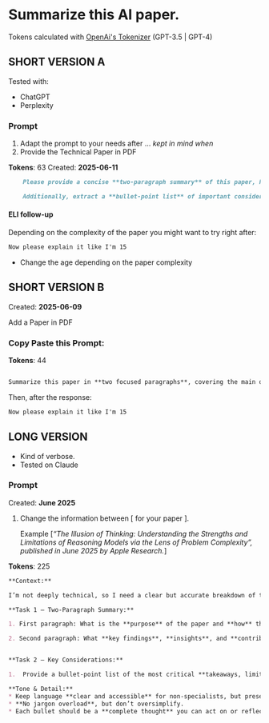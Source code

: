 # Summarize this AI paper.

Tokens calculated with [OpenAi's Tokenizer](https://platform.openai.com/tokenizer) (GPT-3.5 | GPT-4)


## SHORT VERSION A

Tested with: 

- ChatGPT
- Perplexity

### Prompt

1. Adapt the prompt to your needs after ... _kept in mind when_
2. Provide the Technical Paper in PDF

**Tokens**: 63    Created: **2025-06-11**

```md 
    Please provide a concise **two-paragraph summary** of this paper, highlighting its _key arguments_ and _findings_.

    Additionally, extract a **bullet-point list** of important considerations, risks, or best practices mentioned in the paper that should be kept in mind when working with or developing artificial intelligence systems.
```
#### ELI follow-up

Depending on the complexity of the paper you might want to try right after: 

```md
Now please explain it like I'm 15
```
- Change the age depending on the paper complexity


## SHORT VERSION B

Created: **2025-06-09** 

Add a Paper in PDF

### Copy Paste this Prompt:
    
 **Tokens**: 44

```md

Summarize this paper in **two focused paragraphs**, covering the main objectives, methods, and conclusions. Then, list the **key takeaways, recommendations, or critical concerns** that practitioners or researchers should consider when working with AI.

```

Then, after the response:

```md
Now please explain it like I'm 15
```


## LONG VERSION

- Kind of verbose. 
- Tested on Claude

### Prompt
Created: **June 2025**

1. Change the information between [ for your paper ]. 

    Example [_“The Illusion of Thinking: Understanding the Strengths and Limitations of Reasoning Models via the Lens of Problem Complexity”, published in June 2025 by Apple Research._]


         

**Tokens**: 225

```md
**Context:**

I’m not deeply technical, so I need a clear but accurate breakdown of this paper: [“The Illusion of Thinking: Understanding the Strengths and Limitations of Reasoning Models via the Lens of Problem Complexity”, published in June 2025 by Apple Research.]

**Task 1 – Two‑Paragraph Summary:**

1. First paragraph: What is the **purpose** of the paper and **how** the authors approached the study.

2. Second paragraph: What **key findings**, **insights**, and **contributions** the paper presents.


**Task 2 – Key Considerations:**

1.  Provide a bullet-point list of the most critical **takeaways, limitations, or best practices** for anyone working with or developing AI models—especially reasoning models.

**Tone & Detail:**
* Keep language **clear and accessible** for non-specialists, but preserve technical accuracy.
* **No jargon overload**, but don’t oversimplify.
* Each bullet should be a **complete thought** you can act on or reflect on in future work.
```